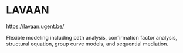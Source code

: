 # LAVAAN

https://lavaan.ugent.be/

Flexible modeling including path analysis, confirmation factor analysis, structural equation, group curve models, and sequential mediation.
